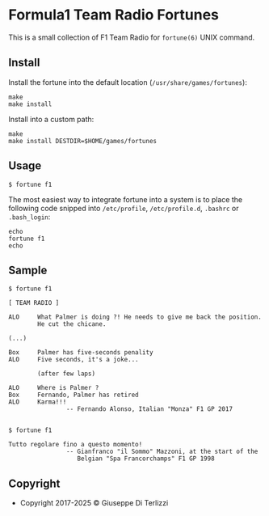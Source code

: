# Formula1 Team Radio Fortunes

This is a small collection of F1 Team Radio for `fortune(6)` UNIX command.

## Install

Install the fortune into the default location (`/usr/share/games/fortunes`):

    make
    make install

Install into a custom path:

    make
    make install DESTDIR=$HOME/games/fortunes

## Usage

    $ fortune f1

The most easiest way to integrate fortune into a system is to place the following code snipped into `/etc/profile`, `/etc/profile.d`, `.bashrc` or `.bash_login`:

    echo
    fortune f1
    echo

## Sample

    $ fortune f1

    [ TEAM RADIO ]

    ALO     What Palmer is doing ?! He needs to give me back the position.
            He cut the chicane.

    (...)

    Box     Palmer has five-seconds penality
    ALO     Five seconds, it's a joke...

            (after few laps)

    ALO     Where is Palmer ?
    Box     Fernando, Palmer has retired
    ALO     Karma!!!
                    -- Fernando Alonso, Italian "Monza" F1 GP 2017

            
    $ fortune f1

    Tutto regolare fino a questo momento!
                    -- Gianfranco "il Sommo" Mazzoni, at the start of the
                       Belgian "Spa Francorchamps" F1 GP 1998

## Copyright

 - Copyright 2017-2025 © Giuseppe Di Terlizzi

